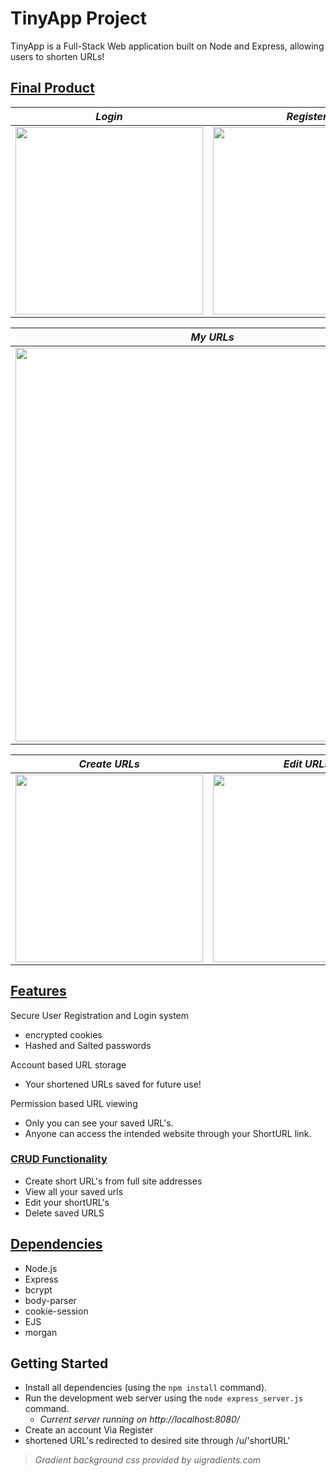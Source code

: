 # TinyApp Project

TinyApp is a Full-Stack Web application built on Node and Express, allowing users to shorten URLs!

## <ins>Final Product</ins>



| *Login*      | *Register*      |
|------------|-------------|
| <img src=https://user-images.githubusercontent.com/52307383/111701353-52797080-8800-11eb-869b-09e097d1082b.png width="300">| <img src=https://user-images.githubusercontent.com/52307383/111701397-658c4080-8800-11eb-89d3-0d87232c93a1.png width="300"> |


| *My URLs*   | 
|------------|
| <img src=https://user-images.githubusercontent.com/52307383/111699857-44c2eb80-87fe-11eb-82ea-441bc42da220.png width="630"> |


| *Create URLs*     | *Edit URLs*      |
|------------|-------------|
| <img src=https://user-images.githubusercontent.com/52307383/111700843-99b33180-87ff-11eb-912a-77dea605f5a6.png width="300"> | <img src=https://user-images.githubusercontent.com/52307383/111701024-d2530b00-87ff-11eb-8804-30fea0350767.png width="300"> |




## <ins>Features</ins>
 Secure User Registration and Login system
  * encrypted cookies
  * Hashed and Salted passwords

 Account based URL storage
  * Your shortened URLs saved for future use!

Permission based URL viewing
  * Only you can see your saved URL's.
  * Anyone can access the intended website through your ShortURL link.


### <ins>CRUD Functionality</ins>
* Create short URL's from full site addresses
* View all your saved urls
* Edit your shortURL's
* Delete saved URLS



## <ins>Dependencies</ins> 

- Node.js
- Express
- bcrypt
- body-parser
- cookie-session
- EJS
- morgan

## Getting Started

- Install all dependencies (using the `npm install` command).
- Run the development web server using the `node express_server.js` command.
  * *Current server running on http://localhost:8080/*
- Create an account Via Register
- shortened URL's redirected to desired site through /u/'shortURL'


> *Gradient background css provided by uigradients.com*